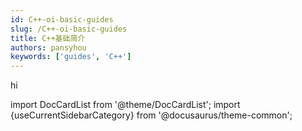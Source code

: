 ```yaml
---
id: C++-oi-basic-guides
slug: /C++-oi-basic-guides
title: C++基础简介
authors: pansyhou
keywords: ['guides', 'C++']
---
```




hi



import DocCardList from '@theme/DocCardList'; import {useCurrentSidebarCategory} from '@docusaurus/theme-common';

<DocCardList items={useCurrentSidebarCategory().items}/>



